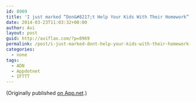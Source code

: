 ```yaml
---
id: 8969
title: 'I just marked “Don&#8217;t Help Your Kids With Their Homework” as a favorite in Readability. http://www.readability.com/articles/7khqh10q'
date: 2014-03-23T11:03:32+00:00
author: Avi
layout: post
guid: http://aviflax.com/?p=8969
permalink: /post/i-just-marked-dont-help-your-kids-with-their-homework-as-a-favorite-in-readability-httpwww-readability-comarticles7khqh10q/
categories:
  - none
tags:
  - ADN
  - Appdotnet
  - IFTTT
---
```

(Originally published [on App.net](http://alpha.app.net/aviflax/post/26351193).)